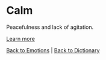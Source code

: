 # Calm

Peacefulness and lack of agitation.

[Learn more](https://en.wiktionary.org/wiki/calm)

[Back to Emotions](Emotions.md) | [Back to Dictionary](../dictionary.md)
